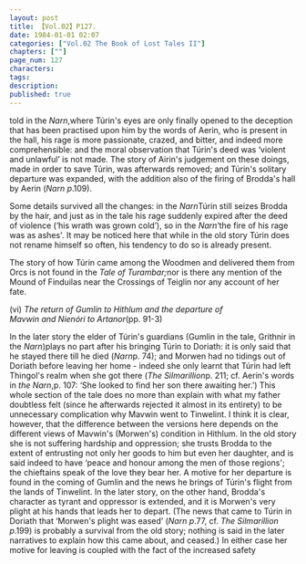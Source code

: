 ```yaml
---
layout: post
title: 【Vol.02】P127.
date: 1984-01-01 02:07
categories: ["Vol.02 The Book of Lost Tales II"]
chapters: [""]
page_num: 127
characters: 
tags: 
description: 
published: true
---
```


<p style="text-indent: 0;">
told in the <I>Narn</I>,where Túrin's eyes are only finally opened to the deception that has been practised upon him by the words of Aerin, who is present in the hall, his rage is more passionate, crazed, and bitter, and indeed more comprehensible: and the moral observation that Túrin's deed was ‘violent and unlawful’ is not made. The story of Airin's judgement on these doings, made in order to save Túrin, was afterwards removed; and Túrin's solitary departure was expanded, with the addition also of the firing of Brodda's hall by Aerin (<I>Narn p</I>.109).
</p>

Some details survived all the changes: in the <I>Narn</I>Túrin still seizes Brodda by the hair, and just as in the tale his rage suddenly expired after the deed of violence (‘his wrath was grown cold’), so in the <I>Narn</I>‘the fire of his rage was as ashes'. It may be noticed here that while in the old story Túrin does not rename himself so often, his tendency to do so is already present.

The story of how Túrin came among the Woodmen and delivered them from Orcs is not found in the <I>Tale of Turambar;</I>nor is there any mention of the Mound of Finduilas near the Crossings of Teiglin nor any account of her fate.

(vi)     <I>The return of Gumlin to Hithlum and the departure of<BR>Mavwin and Nienóri to Artanor</I>(pp. 91-3)

In the later story the elder of Túrin's guardians (Gumlin in the tale, Grithnir in the <I>Narn</I>)plays no part after his bringing Túrin to Doriath: it is only said that he stayed there till he died (<I>Narn</I>p. 74); and Morwen had no tidings out of Doriath before leaving her home - indeed she only learnt that Túrin had left Thingol's realm when she got there (<I>The Silmarillion</I>p. 211; cf. Aerin's words in <I>the Narn</I>,p. 107: ‘She looked to find her son there awaiting her.’) This whole section of the tale does no more than explain with what my father doubtless felt (since he afterwards rejected it almost in its entirety) to be unnecessary complication why Mavwin went to Tinwelint. I think it is clear, however, that the difference between the versions here depends on the different views of Mavwin's (Morwen's) condition in Hithlum. In the old story she is not suffering hardship and oppression; she trusts Brodda to the extent of entrusting not only her goods to him but even her daughter, and is said indeed to have ‘peace and honour among the men of those regions'; the chieftains speak of the love they bear her. A motive for her departure is found in the coming of Gumlin and the news he brings of Túrin's flight from the lands of Tinwelint. In the later story, on the other hand, Brodda's character as tyrant and oppressor is extended, and it is Morwen's very plight at his hands that leads her to depart. (The news that came to Túrin in Doriath that ‘Morwen's plight was eased’ (<I>Narn p</I>.77, cf. <I>The Silmarillion p</I>.199) is probably a survival from the old story; nothing is said in the later narratives to explain how this came about, and ceased.) In either case her motive for leaving is coupled with the fact of the increased safety

